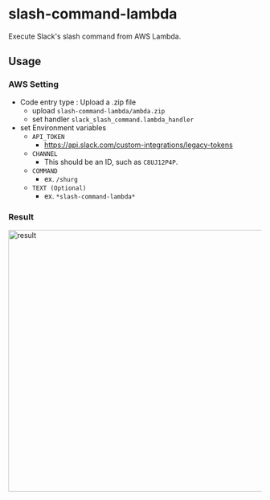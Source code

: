 # slash-command-lambda
Execute Slack's slash command from AWS Lambda.

## Usage

### AWS Setting
- Code entry type : Upload a .zip file  
  - upload `slash-command-lambda/ambda.zip`
  - set handler `slack_slash_command.lambda_handler`
- set Environment variables
   - `API_TOKEN`
      - https://api.slack.com/custom-integrations/legacy-tokens
   - `CHANNEL`
      - This should be an ID, such as `C8UJ12P4P`.
   - `COMMAND`
      - ex. `/shurg`
   - `TEXT (Optional)`
      - ex. `*slash-command-lambda*`

### Result
<img width="521" alt="result" src="https://user-images.githubusercontent.com/4005383/46964817-11874a00-d0e4-11e8-9178-cdb9e857574d.png">
